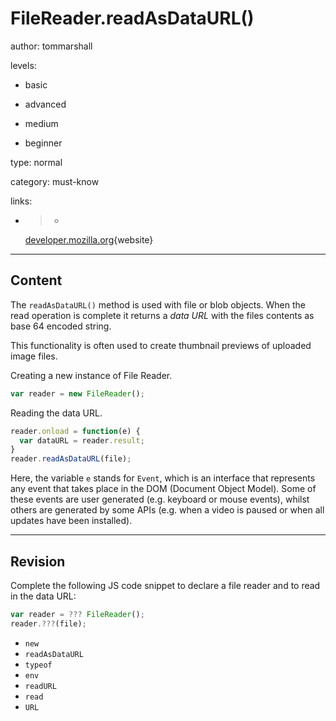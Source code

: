 # FileReader.readAsDataURL()
author: tommarshall

levels:

  - basic

  - advanced

  - medium

  - beginner

type: normal

category: must-know

links:

  - >-
    [developer.mozilla.org](https://developer.mozilla.org/en-US/docs/Web/API/FileReader/readAsDataURL){website}

---
## Content

The `readAsDataURL()` method is used with file or blob objects. When the read operation is complete it returns a *data URL* with the files contents as base 64 encoded string.

This functionality is often used to create thumbnail previews of uploaded image files.

Creating a new instance of File Reader.
```JavaScript
var reader = new FileReader();
```
Reading the data URL.
``` JavaScript
reader.onload = function(e) {
  var dataURL = reader.result;
}
reader.readAsDataURL(file);
```

Here, the variable `e` stands for `Event`, which is an interface that represents any event that takes place in the DOM (Document Object Model). Some of these events are user generated (e.g. keyboard or mouse events), whilst others are generated by some APIs (e.g. when a video is paused or when all updates have been installed).

---
## Revision

Complete the following JS code snippet to declare a file reader and to read in the data URL:

```javascript
var reader = ??? FileReader();
reader.???(file);
```

* `new`
* `readAsDataURL`
* `typeof`
* `env`
* `readURL`
* `read`
* `URL`
